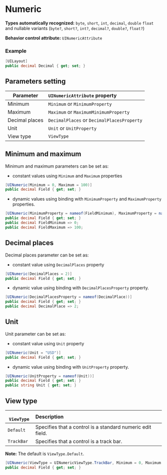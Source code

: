 # Numeric

**Types automatically recognized:** `byte`, `short`, `int`, `decimal`, `double` `float` and nullable variants (`byte?`, `short?`, `int?`, `decimal?`, `double?`, `float?`)

**Behavior control attribute:**  `UINumericAttribute`

###  Example
```csharp
[UILayout]
public decimal Decimal { get; set; }
```

## Parameters setting

| Parameter | `UINumericAttribute` property | 
| -----------|:------------- 
| Minimum | `Minimum` or `MinimumProperty` |
| Maximum | `Maximum` or `MaximumMinimumProperty` |
| Decimal places | `DecimalPlaces` or `DecimalPlacesProperty` |
| Unit | `Unit` or `UnitProperty` |
| View type | `ViewType` |

##  Minimum and maximum
Minimum and maximum parameters can be set as:
* constant values using `Minimum` and `Maximum` properties

```csharp
[UINumeric(Minimum = 0, Maximum = 100)]
public decimal Field { get; set; }
```

* dynamic values using binding with `MinimumProperty` and `MaximumProperty` properties.

```csharp
[UINumeric(MinimumProperty = nameof(FieldMinimum), MaximumProperty = nameof(FieldMaximum))]
public decimal Field { get; set; }
public decimal FieldMinimum => 0;
public decimal FieldMaximum => 100;
```

## Decimal places
Decimal places parameter can be set as:
* constant value using `DecimalPlaces` property

```csharp
[UINumeric(DecimalPlaces = 2)]
public decimal Field { get; set; }
```

* dynamic value using binding with `DecimalPlacesProperty` property.

```csharp
[UINumeric(DecimalPlacesProperty = nameof(DecimalPlace))]
public decimal Field { get; set; }
public decimal DecimalPlace => 2;
```

## Unit

Unit parameter can be set as:
* constant value using `Unit` property

```csharp
[UINumeric(Unit = "USD")]
public decimal Field { get; set; }
```

* dynamic value using binding with `UnitProperty` property.

```csharp
[UINumeric(UnitProperty = nameof(Unit))]
public decimal Field { get; set; }
public string Unit { get; set; }
```

## View type

|` ViewType`    | Description | 
| ------------- |:------------- 
| `Default` | Specifies that a control is a standard numeric edit field. |
| `TrackBar` | Specifies that a control is a track bar. |

**Note:** The default is `ViewType.Default`.

```csharp
[UINumeric(ViewType = UINumericViewType.TrackBar, Minimum = 0, Maximum = 100)]
public decimal Field { get; set; }
```